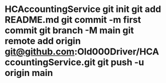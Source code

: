 # HCAccountingService git init git add README.md git commit -m first commit git branch -M main git remote add origin git@github.com:Old000Driver/HCAccountingService.git git push -u origin main
